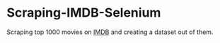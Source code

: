 # Scraping-IMDB-Selenium
Scraping top 1000 movies on [IMDB](https://www.imdb.com/) and creating a dataset out of them. 

